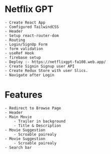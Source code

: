 # Netflix GPT
    - Create React App
    - Comfigured TailwindCSS
    - Header
    - Setup react-router-dom
    - Routing
    - Login/SignUp Form
    - form validation
    - useRef Hook
    - firebase setup
    - Deploy :- https://netflixgpt-fa108.web.app/
    - Create Signin Signup user API
    - Create Redux Store with user Slics.
    - Navigate after Login
    
    
# Features

    - Redirect to Browse Page
    - Header
    - Main Movie
        - Trailer in background
        - Title & Description
    - Movie Suggestion 
        - Scroable pairealy
    - Movie Suggestion 
        - Scroable pairealy
    - Search bar